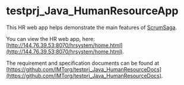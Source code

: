 # testprj_Java_HumanResourceApp

This HR web app helps demonstrate the main features of [ScrumSaga](www.scrumsaga.com).  

You can view the HR web app, here: [http://144.76.39.53:8070/hrsystem/home.html](http://144.76.39.53:8070/hrsystem/home.html).

The requirement and specification documents can be found at [https://github.com/IMTorg/testprj_Java_HumanResourceDocs](https://github.com/IMTorg/testprj_Java_HumanResourceDocs).

